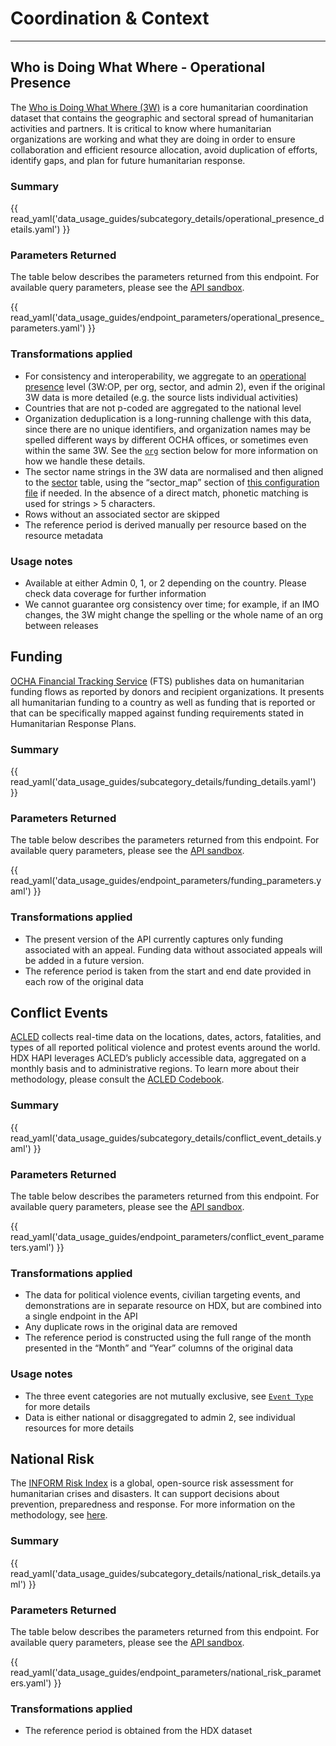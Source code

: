 # Coordination & Context

---

## Who is Doing What Where - Operational Presence <a id=”operational-presence”></a>

The [Who is Doing What Where (3W)](https://3w.unocha.org/) is a core
humanitarian coordination dataset that contains the geographic and sectoral
spread of humanitarian activities and partners. It is critical to know where
humanitarian organizations are working and what they are doing in order to
ensure collaboration and efficient resource allocation, avoid duplication of
efforts, identify gaps, and plan for future humanitarian response.

### Summary

{{ read_yaml('data_usage_guides/subcategory_details/operational_presence_details.yaml') }}

### Parameters Returned

The table below describes the parameters returned from this endpoint.
For available query parameters, please see the
[API sandbox](https://hapi.humdata.org/docs#/Coordination%20%26%20Context/get_operational_presences_api_v1_coordination_context_operational_presence_get).

{{ read_yaml('data_usage_guides/endpoint_parameters/operational_presence_parameters.yaml') }}

### Transformations applied

* For consistency and interoperability, we aggregate to an
  [operational presence](https://humanitarian.atlassian.net/wiki/spaces/imtoolbox/pages/214499412/Who+does+What+Where+3W)
  level (3W:OP, per org, sector, and admin 2), even if the original 3W data is
  more detailed (e.g. the source lists individual activities)
* Countries that are not p-coded are aggregated to the national level
* Organization deduplication is a long-running challenge with this data, since
  there are no unique identifiers, and organization names may be spelled
  different ways by different OCHA offices, or sometimes even within the same
  3W. See the [`org`](metadata.md#org) section below for more information on how we handle
  these details.
* The sector name strings in the 3W data are normalised and then aligned to the
  [sector](metadata.md#sector) table, using the “sector_map” section of
  [this configuration file](https://github.com/OCHA-DAP/hapi-pipelines/blob/main/src/hapi/pipelines/configs/core.yaml)
  if needed. In the absence of a direct match, phonetic matching is used for
  strings > 5 characters.
* Rows without an associated sector are skipped
* The reference period is derived manually per resource based on the
  resource metadata

### Usage notes

* Available at either Admin 0, 1, or 2 depending on the country. Please check
  data coverage for further information
* We cannot guarantee org consistency over time; for example, if an IMO
  changes, the 3W might change the spelling or the whole name of an org between
  releases

## Funding <a id=”funding”></a>

[OCHA Financial Tracking Service](https://fts.unocha.org/home/2024/donors/view)
(FTS) publishes data on
humanitarian funding flows as reported by donors and
recipient organizations. It presents all humanitarian funding to a country
as well as funding that is reported or that can be specifically
mapped against funding requirements stated in Humanitarian Response Plans.

### Summary

{{ read_yaml('data_usage_guides/subcategory_details/funding_details.yaml') }}

### Parameters Returned

The table below describes the parameters returned from this endpoint.
For available query parameters, please see the
[API sandbox](https://hapi.humdata.org/docs#/Coordination%20%26%20Context/get_fundings_api_v1_coordination_context_funding_get).

{{ read_yaml('data_usage_guides/endpoint_parameters/funding_parameters.yaml') }}

### Transformations applied

* The present version of the API currently captures only funding associated
  with an appeal. Funding data without associated appeals will be added in a
  future version.
* The reference period is taken from the start and end date provided in each
  row of the original data

## Conflict Events <a id="conflict-event"></a>

[ACLED](https://acleddata.com/) collects real-time data on the locations,
dates, actors, fatalities, and types of all reported political violence and
protest events around the world. HDX HAPI leverages ACLED’s publicly accessible
data, aggregated on a monthly basis and to administrative regions.
To learn more about their methodology, please consult the
[ACLED Codebook](https://acleddata.com/knowledge-base/codebook/).

### Summary

{{ read_yaml('data_usage_guides/subcategory_details/conflict_event_details.yaml') }}

### Parameters Returned

The table below describes the parameters returned from this endpoint.
For available query parameters, please see the
[API sandbox](https://hapi.humdata.org/docs#/Coordination%20%26%20Context/get_conflict_events_api_v1_coordination_context_conflict_event_get).

{{ read_yaml('data_usage_guides/endpoint_parameters/conflict_event_parameters.yaml') }}

### Transformations applied

* The data for political violence events, civilian targeting events, and
  demonstrations are in separate resource on HDX, but are combined into a
  single endpoint in the API
* Any duplicate rows in the original data are removed
* The reference period is constructed using the full range of the month
  presented in the “Month” and “Year” columns of the original data

### Usage notes

* The three event categories are not mutually exclusive, see
  [`Event Type`](enums.md#event-type) for more details
* Data is either national or disaggregated to admin 2, see individual resources
  for more details

## National Risk <a id="national-risk"></a>

The [INFORM Risk Index](https://drmkc.jrc.ec.europa.eu/inform-index/INFORM-Risk)
is a global, open-source risk assessment for humanitarian crises and disasters.
It can support decisions about prevention, preparedness and response. For more
information on the methodology, see
[here](https://drmkc.jrc.ec.europa.eu/inform-index/INFORM-Risk/Methodology).

### Summary

{{ read_yaml('data_usage_guides/subcategory_details/national_risk_details.yaml') }}

### Parameters Returned

The table below describes the parameters returned from this endpoint.
For available query parameters, please see the
[API sandbox](https://hapi.humdata.org/docs#/Coordination%20%26%20Context/get_national_risks_api_v1_coordination_context_national_risk_get).

{{ read_yaml('data_usage_guides/endpoint_parameters/national_risk_parameters.yaml') }}

### Transformations applied

* The reference period is obtained from the HDX dataset
